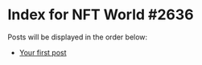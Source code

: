# Index for NFT World #2636
Posts will be displayed in the order below:

- [Your first post](./001-first.md)

